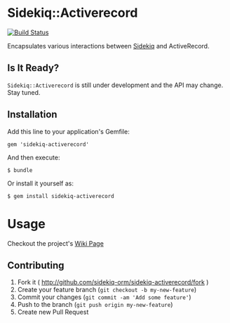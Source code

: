 # Sidekiq::Activerecord
[![Build Status](https://travis-ci.org/sidekiq-orm/sidekiq-activerecord.svg?branch=master)](https://travis-ci.org/sidekiq-orm/sidekiq-activerecord)

Encapsulates various interactions between [Sidekiq](https://github.com/mperham/sidekiq) and ActiveRecord.

## Is It Ready?

```Sidekiq::Activerecord``` is still under development and the API may change.
Stay tuned.

## Installation

Add this line to your application's Gemfile:

    gem 'sidekiq-activerecord'

And then execute:

    $ bundle

Or install it yourself as:

    $ gem install sidekiq-activerecord

# Usage
Checkout the project's [Wiki Page](https://github.com/sidekiq-orm/sidekiq-activerecord/wiki)


## Contributing

1. Fork it ( http://github.com/sidekiq-orm/sidekiq-activerecord/fork )
2. Create your feature branch (`git checkout -b my-new-feature`)
3. Commit your changes (`git commit -am 'Add some feature'`)
4. Push to the branch (`git push origin my-new-feature`)
5. Create new Pull Request
